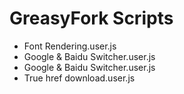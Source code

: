 # GreasyFork Scripts

- Font Rendering.user.js
- Google & Baidu Switcher.user.js
- Google & Baidu Switcher.user.js
- True href download.user.js
